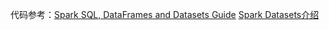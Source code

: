 代码参考：[Spark SQL, DataFrames and Datasets Guide](http://spark.apache.org/docs/1.6.2/sql-programming-guide.html)
[Spark Datasets介绍](http://blog.csdn.net/sunbow0/article/details/50723233)